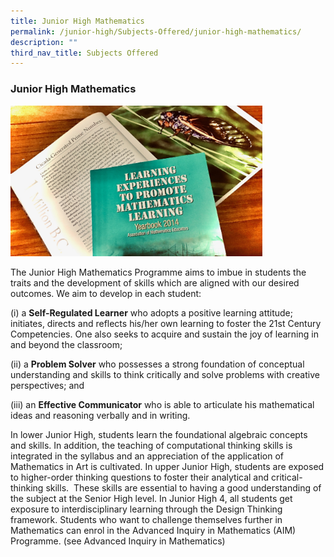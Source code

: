 ```yaml
---
title: Junior High Mathematics
permalink: /junior-high/Subjects-Offered/junior-high-mathematics/
description: ""
third_nav_title: Subjects Offered
---
```

### Junior High Mathematics

<img src="/images/JHmath1.png" 
     style="width:80%">

The Junior High Mathematics Programme aims to imbue in students the traits and the development of skills which are aligned with our desired outcomes. We aim to develop in each student:

(i) a **Self-Regulated Learner** who adopts a positive learning attitude; initiates, directs and reflects his/her own learning to foster the 21st Century Competencies. One also seeks to acquire and sustain the joy of learning in and beyond the classroom;

(ii) a **Problem Solver** who possesses a strong foundation of conceptual understanding and skills to think critically and solve problems with creative perspectives; and

(iii) an **Effective Communicator** who is able to articulate his mathematical ideas and reasoning verbally and in writing.

In lower Junior High, students learn the foundational algebraic concepts and skills. In addition, the teaching of computational thinking skills is integrated in the syllabus and an appreciation of the application of Mathematics in Art is cultivated. In upper Junior High, students are exposed to higher-order thinking questions to foster their analytical and critical-thinking skills.  These skills are essential to having a good understanding of the subject at the Senior High level. In Junior High 4, all students get exposure to interdisciplinary learning through the Design Thinking framework. Students who want to challenge themselves further in Mathematics can enrol in the Advanced Inquiry in Mathematics (AIM) Programme. (see Advanced Inquiry in Mathematics)